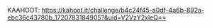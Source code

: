    KAAHOOT:
https://kahoot.it/challenge/b4c24f45-a0df-4a6b-892a-ebc36c43780b_1720783184905?&uid=V2VzY2xleQ==
